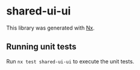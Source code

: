 # shared-ui-ui

This library was generated with [Nx](https://nx.dev).

## Running unit tests

Run `nx test shared-ui-ui` to execute the unit tests.
